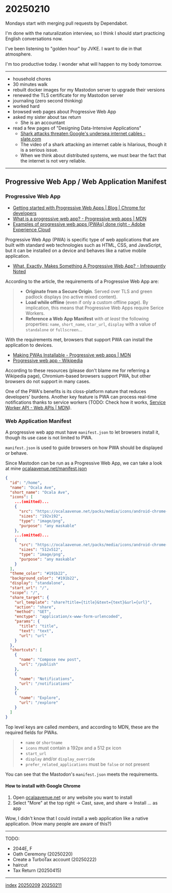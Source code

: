 <head><meta name="viewport" content="width=device-width, initial-scale=1.0, user-scalable=yes" /><meta charset="UTF-8"></head>

# 20250210

Mondays start with merging pull requests by Dependabot.

I'm done with the naturalization interview, so I think I should start practicing English conversations now.

I've been listening to "golden hour" by JVKE. I want to die in that atmosphere.

I'm too productive today. I wonder what will happen to my body tomorrow.

---

- household chores
- 30 minutes walk
- rebuilt docker images for my Mastodon server to upgrade their versions
- renewed the TLS certificate for my Mastodon server
- journaling (zero second thinking)
- worked hard
- browsed web pages about Progressive Web App
- asked my sister about tax return
	- She is an accountant
- read a few pages of "Designing Data-Intensive Applications"
	- [Shark attacks threaten Google's undersea internet cables - slate.com](https://slate.com/technology/2014/08/shark-attacks-threaten-google-s-undersea-internet-cables-video.html)
	- The video of a shark attacking an internet cable is hilarious, though it is a serious issue.
	- When we think about distributed systems, we must bear the fact that the internet is not very reliable.

---

## Progressive Web App / Web Application Manifest

### Progressive Web App

- [Getting started with Progressive Web Apps | Blog | Chrome for developers](https://developer.chrome.com/blog/getting-started-pwa#what_is_a_progressive_web_app)
- [What is a progressive web app? - Progressive web apps | MDN](https://developer.mozilla.org/en-US/docs/Web/Progressive_web_apps/Guides/What_is_a_progressive_web_app)
- [Examples of progressive web apps (PWAs) done right - Adobe Experience Cloud](https://business.adobe.com/blog/basics/progressive-web-app-examples)

Progressive Web App (PWA) is specific type of web applications that are built with standard web technologies such as HTML, CSS, and JavaScript, but it can be installed on a device and behaves like a native mobile application.

- [What, Exactly, Makes Something A Progressive Web App? - Infrequently Noted](https://infrequently.org/2016/09/what-exactly-makes-something-a-progressive-web-app/)

According to the article, the requirements of a Progressive Web App are:

> - **Originate from a Secure Origin**. Served over TLS and green padlock displays (no active mixed content).
> - **Load while offline** (even if only a custom offline page). By implication, this means that Progressive Web Apps require Serice Workers.
> - **Reference a Web App Manifest** with *at least* the following properties: `name`, `short_name`, `star_url`, `display` with a value of `standalone` or `fullscreen`...

With the requirements met, browsers that support PWA can install the application to devices.

- [Making PWAs Installable - Progressive web apps | MDN](https://infrequently.org/2016/09/what-exactly-makes-something-a-progressive-web-app/)
- [Progressive web app - Wikipedia](https://infrequently.org/2016/09/what-exactly-makes-something-a-progressive-web-app/)

According to these resources (please don't blame me for referring a Wikipedia page), Chromium-based browsers support PWA, but other browsers do not support in many cases.

One of the PWA's benefits is its closs-platform nature that reduces developers' burdens. Another key feature is PWA can process real-time notifications thanks to service workers (TODO: Check how it works, [Service Worker API - Web APIs | MDN](https://developer.mozilla.org/en-US/docs/Web/API/Service_Worker_API)).

### Web Application Manifest

A progressive web app must have `manifest.json` to let browsers install it, though its use case is not limited to PWA.

`manifest.json` is used to guide browsers on how PWA should be displayed or behave.

Since Mastodon can be run as a Progressive Web App, we can take a look at mine [ocalaavenue.net/manifest.json](https://ocalaavenue.net/manifest.json)

```json
{
  "id": "/home",
  "name": "Ocala Ave",
  "short_name": "Ocala Ave",
  "icons": [
    ...(omitted)...
    {
      "src": "https://ocalaavenue.net/packs/media/icons/android-chrome-192x192-eddc1ed540e97b926202b7b857989d60.png",
      "sizes": "192x192",
      "type": "image/png",
      "purpose": "any maskable"
    },
    ...(omitted)...
    {
      "src": "https://ocalaavenue.net/packs/media/icons/android-chrome-512x512-ccb53c9fcbb5f61bf741cc54998318f0.png",
      "sizes": "512x512",
      "type": "image/png",
      "purpose": "any maskable"
    }
  ],
  "theme_color": "#191b22",
  "background_color": "#191b22",
  "display": "standalone",
  "start_url": "/",
  "scope": "/",
  "share_target": {
    "url_template": "share?title={title}&text={text}&url={url}",
    "action": "share",
    "method": "GET",
    "enctype": "application/x-www-form-urlencoded",
    "params": {
      "title": "title",
      "text": "text",
      "url": "url"
    }
  },
  "shortcuts": [
    {
      "name": "Compose new post",
      "url": "/publish"
    },
    {
      "name": "Notifications",
      "url": "/notifications"
    },
    {
      "name": "Explore",
      "url": "/explore"
    }
  ]
}
```

Top level keys are called *members*, and according to MDN, these are the required fields for PWAs.

> - `name` or `shortname`
> - `icons` must contain a 192px and a 512 px icon
> - `start_url`
> - `display` and/or `display_override`
> - `prefer_related_applications` must be `false` or not present

You can see that the Mastodon's `manifest.json` meets the requirements.

#### How to install with Google Chrome

1. Open [ocalaavenue.net](https://ocalaavenue.net) or any website you want to install
1. Select "More" at the top right -> Cast, save, and share -> Install ... as app

Wow, I didn't know that I could install a web application like a native application. (How many people are aware of this?)

---

TODO:

- 2044E, F
- Oath Ceremony (20250220)
- Create a TurboTax account (20250222)
- haircut
- Tax Return (20250415)

---

[index](../../index.html)
[20250209](20250209.html)
[20250211](20250211.html)
